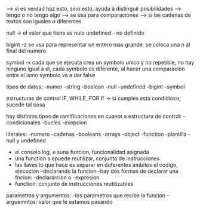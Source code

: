 --> si es verdad haz esto, sino esto, ayuda a distinguir posibilidades
--> tengo o no tengo algo
--> se usa para comparaciones
--> si las cadenas de textos son iguales o diferentes 

null -> el valor que tiene es nulo
undefined - no definido 

bigint -z se usa para representar un entero mas grande, se coloca una n al final del numero

symbol -x cada que se ejecuta crea un symbolo unico y no repetible, no hay ninguno igual a el, cada symbolo es diferente, al hacer una comparacion entre el ismo symbolo va a dar false
 

tipos de datos:
-numer
-string
-boolean
-null
-undefined
-bigint
-symbol

estructuras de control IF, WHILE, FOR
If -> si cumples esta condidiocn, sucede tal cosa

hay distintos tipos de ramificaciones en cuanot a estructura de control: 
-condicionales
-bucles
-exepcion

literales:
-numero
-cadenas
-booleans
-arrays
-object
-function
-plantilla
-null y undefined


- el consolo log, e suna funcion, funcionalidad asignada
- una function s epuede reutilizar, conjunto de instrucciones
- las llaves lo que hace es separar en duferentes ambitos el codigo, ejecucion
-declarando la funcion
-hay dos formas de declarar una fncion: -declararcion o -expresion
 - function: conjunto de instrucciones reutilizables 


parametros y argumentos:
-los parametros que recibe la funcion
-arguemntos: valor que le estamos pasando
